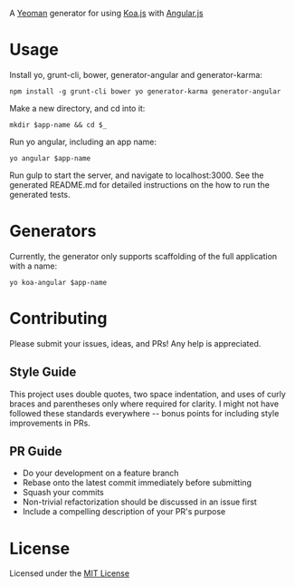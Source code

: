 A [Yeoman](http://yeoman.io/) generator for using [Koa.js](http://koajs.com/) with [Angular.js](https://angularjs.org/)

# Usage

Install yo, grunt-cli, bower, generator-angular and generator-karma:

    npm install -g grunt-cli bower yo generator-karma generator-angular

Make a new directory, and cd into it:

    mkdir $app-name && cd $_

Run yo angular, including an app name:

    yo angular $app-name

Run gulp to start the server, and navigate to localhost:3000.  See the generated README.md for detailed instructions on the how to run the generated tests.

# Generators

Currently, the generator only supports scaffolding of the full application with a name:

    yo koa-angular $app-name

# Contributing

Please submit your issues, ideas, and PRs!  Any help is appreciated.

## Style Guide

This project uses double quotes, two space indentation, and uses of curly braces and parentheses only where required for
clarity.  I might not have followed these standards everywhere -- bonus points for including style improvements in PRs.

## PR Guide

* Do your development on a feature branch
* Rebase onto the latest commit immediately before submitting
* Squash your commits
* Non-trivial refactorization should be discussed in an issue first
* Include a compelling description of your PR's purpose

# License

Licensed under the [MIT License](http://opensource.org/licenses/mit-license.php)
